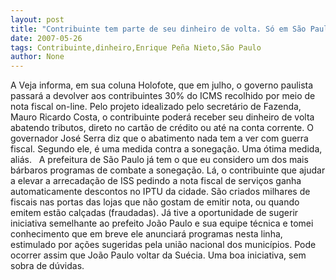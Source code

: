 ```yaml
---
layout: post
title: "Contribuinte tem parte de seu dinheiro de volta. Só em São Paulo, por enquanto."
date: 2007-05-26
tags: Contribuinte,dinheiro,Enrique Peña Nieto,São Paulo
author: None
---
```

A Veja informa, em sua coluna Holofote, que em julho, o governo paulista passar&aacute; a devolver aos contribuintes 30% do ICMS recolhido por meio de nota fiscal on-line. 
Pelo projeto idealizado pelo secret&aacute;rio de Fazenda, Mauro Ricardo Costa, o contribuinte poder&aacute; receber seu dinheiro de volta abatendo tributos, direto no cart&atilde;o de cr&eacute;dito ou at&eacute; na conta corrente. 
O governador Jos&eacute; Serra diz que o abatimento nada tem a ver com guerra fiscal. Segundo ele, &eacute; uma medida contra a sonega&ccedil;&atilde;o. Uma &oacute;tima medida, ali&aacute;s. 
&nbsp;
A prefeitura de S&atilde;o Paulo j&aacute; tem o que eu considero um dos mais b&aacute;rbaros programas de combate a sonega&ccedil;&atilde;o. L&aacute;, o contribuinte que ajudar a elevar a arrecada&ccedil;&atilde;o de ISS pedindo a nota fiscal de servi&ccedil;os ganha automaticamente descontos no IPTU da cidade. S&atilde;o criados milhares de fiscais nas portas das lojas que n&atilde;o gostam de emitir nota, ou quando emitem est&atilde;o cal&ccedil;adas (fraudadas).
J&aacute; tive a oportunidade de sugerir iniciativa semelhante ao prefeito Jo&atilde;o Paulo e sua equipe t&eacute;cnica e tomei conhecimento que em breve ele anunciar&aacute; programas nesta linha, estimulado por a&ccedil;&otilde;es sugeridas pela uni&atilde;o nacional dos munic&iacute;pios. Pode ocorrer assim que Jo&atilde;o Paulo voltar da Su&eacute;cia. Uma boa iniciativa, sem sobra de d&uacute;vidas. 